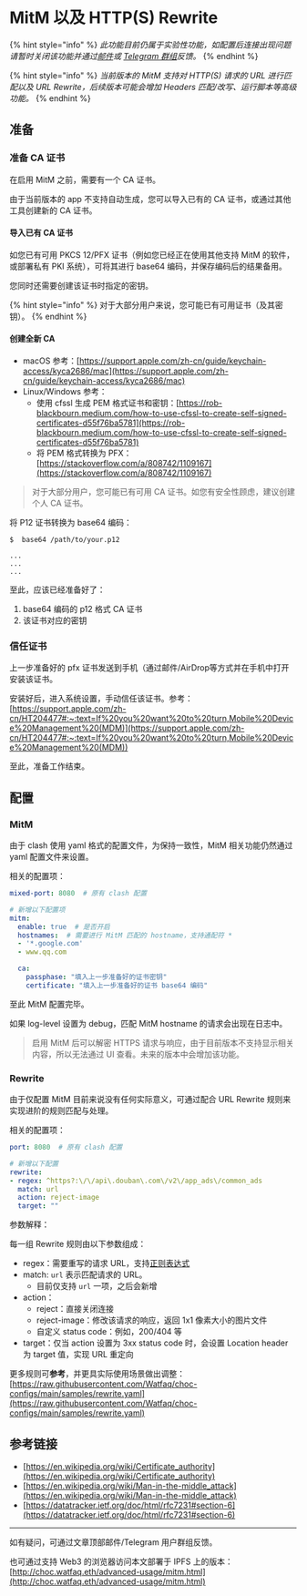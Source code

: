# MitM 以及 HTTP(S) Rewrite

{% hint style="info" %}
_此功能目前仍属于实验性功能，如配置后连接出现问题请暂时关闭该功能并通过[邮件](mailto:support@watfaq.com?subject=%5BMitM%20%E9%97%AE%E9%A2%98%E5%8F%8D%E9%A6%88%5D%E8%AF%B7%E6%8F%8F%E8%BF%B0%E4%BD%A0%E7%9A%84%E9%97%AE%E9%A2%98)或 [Telegram 群组](https://t.me/choc_chat)反馈。_
{% endhint %}

{% hint style="info" %}
_当前版本的 MitM 支持对 HTTP(S) 请求的 URL 进行匹配以及 URL Rewrite，后续版本可能会增加 Headers 匹配/改写、运行脚本等高级功能。_
{% endhint %}


## 准备

### 准备 CA 证书

在启用 MitM 之前，需要有一个 CA 证书。

由于当前版本的 app 不支持自动生成，您可以导入已有的 CA 证书，或通过其他工具创建新的 CA 证书。

#### 导入已有 CA 证书

如您已有可用 PKCS 12/PFX 证书（例如您已经正在使用其他支持 MitM 的软件，或部署私有 PKI 系统），可将其进行 base64 编码，并保存编码后的结果备用。

您同时还需要创建该证书时指定的密钥。

{% hint style="info" %}
对于大部分用户来说，您可能已有可用证书（及其密钥）。
{% endhint %}

#### 创建全新 CA

* macOS 参考：[https://support.apple.com/zh-cn/guide/keychain-access/kyca2686/mac](https://support.apple.com/zh-cn/guide/keychain-access/kyca2686/mac)
* Linux/Windows 参考：
    - 使用 cfssl 生成 PEM 格式证书和密钥：[https://rob-blackbourn.medium.com/how-to-use-cfssl-to-create-self-signed-certificates-d55f76ba5781](https://rob-blackbourn.medium.com/how-to-use-cfssl-to-create-self-signed-certificates-d55f76ba5781)
    - 将 PEM 格式转换为 PFX：[https://stackoverflow.com/a/808742/1109167](https://stackoverflow.com/a/808742/1109167)

> 对于大部分用户，您可能已有可用 CA 证书。如您有安全性顾虑，建议创建个人 CA 证书。

将 P12 证书转换为 base64 编码：

```console
$  base64 /path/to/your.p12

...
...
...
```

至此，应该已经准备好了：
1. base64 编码的 p12 格式 CA 证书
2. 该证书对应的密钥

### 信任证书

上一步准备好的 pfx 证书发送到手机（通过邮件/AirDrop等方式并在手机中打开安装该证书。

安装好后，进入系统设置，手动信任该证书。参考：[https://support.apple.com/zh-cn/HT204477#:~:text=If%20you%20want%20to%20turn,Mobile%20Device%20Management%20(MDM)](https://support.apple.com/zh-cn/HT204477#:~:text=If%20you%20want%20to%20turn,Mobile%20Device%20Management%20(MDM))

至此，准备工作结束。

## 配置

### MitM

由于 clash 使用 yaml 格式的配置文件，为保持一致性，MitM 相关功能仍然通过 yaml 配置文件来设置。

相关的配置项：

```yaml
mixed-port: 8080  # 原有 clash 配置

# 新增以下配置项
mitm:
  enable: true  # 是否开启
  hostnames:  # 需要进行 MitM 匹配的 hostname，支持通配符 *
  - '*.google.com'
  - www.qq.com

  ca:
    passphase: "填入上一步准备好的证书密钥"
    certificate: "填入上一步准备好的证书 base64 编码"
```

至此 MitM 配置完毕。

如果 log-level 设置为 debug，匹配 MitM hostname 的请求会出现在日志中。

> 启用 MitM 后可以解密 HTTPS 请求与响应，由于目前版本不支持显示相关内容，所以无法通过 UI 查看。未来的版本中会增加该功能。

### Rewrite

由于仅配置 MitM 目前来说没有任何实际意义，可通过配合 URL Rewrite 规则来实现进阶的规则匹配与处理。

相关的配置项：

```yaml
port: 8080  # 原有 clash 配置

# 新增以下配置
rewrite:
- regex: ^https?:\/\/api\.douban\.com\/v2\/app_ads\/common_ads
  match: url
  action: reject-image
  target: ""
```

参数解释：

每一组 Rewrite 规则由以下参数组成：

* regex：需要重写的请求 URL，支持[正则表达式](https://github.com/google/re2/wiki/Syntax)
* match: `url` 表示匹配请求的 URL。
    - 目前仅支持 `url` 一项，之后会新增
* action：
    - reject：直接关闭连接
    - reject-image：修改该请求的响应，返回 1x1 像素大小的图片文件
    - 自定义 status code：例如，200/404 等
* target：仅当 action 设置为 3xx status code 时，会设置 Location header 为 target 值，实现 URL 重定向

更多规则可**参考**，并更具实际使用场景做出调整：[https://raw.githubusercontent.com/Watfaq/choc-configs/main/samples/rewrite.yaml](https://raw.githubusercontent.com/Watfaq/choc-configs/main/samples/rewrite.yaml)

## 参考链接

* [https://en.wikipedia.org/wiki/Certificate_authority](https://en.wikipedia.org/wiki/Certificate_authority)
* [https://en.wikipedia.org/wiki/Man-in-the-middle_attack](https://en.wikipedia.org/wiki/Man-in-the-middle_attack)
* [https://datatracker.ietf.org/doc/html/rfc7231#section-6](https://datatracker.ietf.org/doc/html/rfc7231#section-6)

---

如有疑问，可通过文章顶部邮件/Telegram 用户群组反馈。

也可通过支持 Web3 的浏览器访问本文部署于 IPFS 上的版本：[http://choc.watfaq.eth/advanced-usage/mitm.html](http://choc.watfaq.eth/advanced-usage/mitm.html)
